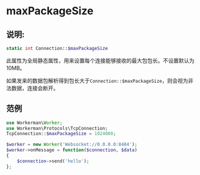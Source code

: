# maxPackageSize

## 说明:
```php
static int Connection::$maxPackageSize
```

此属性为全局静态属性，用来设置每个连接能够接收的最大包包长。不设置默认为10MB。

如果发来的数据包解析得到包长大于```Connection::$maxPackageSize```，则会视为非法数据，连接会断开。


## 范例


```php
use Workerman\Worker;
use Workerman\Protocols\TcpConnection;
TcpConnection::$maxPackageSize = 1024000;

$worker = new Worker('Websocket://0.0.0.0:8484');
$worker->onMessage = function($connection, $data)
{
    $connection->send('hello');
};
```

